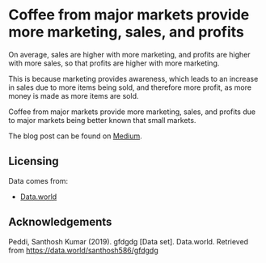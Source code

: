 # Coffee from major markets provide more marketing, sales, and profits

On average, sales are higher with more marketing, and profits are higher with more sales, so that profits are higher with more marketing.

This is because marketing provides awareness, which leads to an increase in sales due to more items being sold, and therefore more profit, as more money is made as more items are sold.

Coffee from major markets provide more marketing, sales, and profits due to major markets being better known that small markets.

The blog post can be found on [Medium](https://medium.com/@yihaein/coffee-6667133ae82e).

## Licensing

Data comes from:

* [Data.world](https://data.world/santhosh586/gfdgdg)

## Acknowledgements

Peddi, Santhosh Kumar (2019). gfdgdg [Data set]. Data.world. Retrieved from https://data.world/santhosh586/gfdgdg
